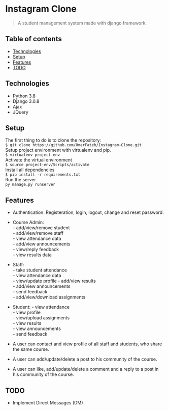 # Instagram Clone
> A student management system made with django framework.

## Table of contents
* [Technologies](#technologies)
* [Setup](#setup)
* [Features](#features)
* [TODO](#TODO)

## Technologies
* Python 3.8
* Django 3.0.8
* Ajax
* JQuery

## Setup
The first thing to do is to clone the repository:  
`$ git clone https://github.com/OmarFateh/Instagram-Clone.git`  
Setup project environment with virtualenv and pip.  
`$ virtualenv project-env`  
Activate the virtual environment  
`$ source project-env/Scripts/activate`  
Install all dependencies  
`$ pip install -r requirements.txt`  
Run the server  
`py manage.py runserver`

## Features
* Authentication: Registeration, login, logout, change and reset password.

* Course Admin:  
      - add/view/remove student  
		  - add/view/remove staff  
      - view attendance data  
      - add/view announcements  
      - view/reply feedback  
      - view results data  

* Staff:  
      - take student attendance  
      - view attendance data  
      - view/update profile
      - add/view results  
      - add/view announcements  
    	- send feedback  
    	- add/view/download assignments  

* Student:
      - view attendance  
    	- view profile  
      - view/upload assignments  
      - view results  
      - view announcements  
      - send feedback  

* A user can contact and view profile of all staff and students, who share the same course.
* A user can add/update/delete a post to his community of the course.
* A user can like, add/update/delete a comment and a reply to a post in his community of the course.

## TODO
* Implement Direct Messages (DM)
